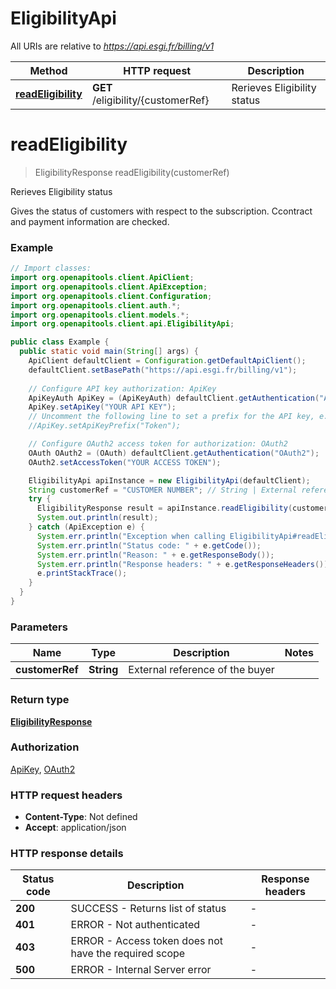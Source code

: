 # EligibilityApi

All URIs are relative to *https://api.esgi.fr/billing/v1*

Method | HTTP request | Description
------------- | ------------- | -------------
[**readEligibility**](EligibilityApi.md#readEligibility) | **GET** /eligibility/{customerRef} | Rerieves Eligibility status


<a name="readEligibility"></a>
# **readEligibility**
> EligibilityResponse readEligibility(customerRef)

Rerieves Eligibility status

Gives the status of customers with respect to the subscription. Ccontract and payment information are checked.

### Example
```java
// Import classes:
import org.openapitools.client.ApiClient;
import org.openapitools.client.ApiException;
import org.openapitools.client.Configuration;
import org.openapitools.client.auth.*;
import org.openapitools.client.models.*;
import org.openapitools.client.api.EligibilityApi;

public class Example {
  public static void main(String[] args) {
    ApiClient defaultClient = Configuration.getDefaultApiClient();
    defaultClient.setBasePath("https://api.esgi.fr/billing/v1");
    
    // Configure API key authorization: ApiKey
    ApiKeyAuth ApiKey = (ApiKeyAuth) defaultClient.getAuthentication("ApiKey");
    ApiKey.setApiKey("YOUR API KEY");
    // Uncomment the following line to set a prefix for the API key, e.g. "Token" (defaults to null)
    //ApiKey.setApiKeyPrefix("Token");

    // Configure OAuth2 access token for authorization: OAuth2
    OAuth OAuth2 = (OAuth) defaultClient.getAuthentication("OAuth2");
    OAuth2.setAccessToken("YOUR ACCESS TOKEN");

    EligibilityApi apiInstance = new EligibilityApi(defaultClient);
    String customerRef = "CUSTOMER NUMBER"; // String | External reference of the buyer
    try {
      EligibilityResponse result = apiInstance.readEligibility(customerRef);
      System.out.println(result);
    } catch (ApiException e) {
      System.err.println("Exception when calling EligibilityApi#readEligibility");
      System.err.println("Status code: " + e.getCode());
      System.err.println("Reason: " + e.getResponseBody());
      System.err.println("Response headers: " + e.getResponseHeaders());
      e.printStackTrace();
    }
  }
}
```

### Parameters

Name | Type | Description  | Notes
------------- | ------------- | ------------- | -------------
 **customerRef** | **String**| External reference of the buyer |

### Return type

[**EligibilityResponse**](EligibilityResponse.md)

### Authorization

[ApiKey](../README.md#ApiKey), [OAuth2](../README.md#OAuth2)

### HTTP request headers

 - **Content-Type**: Not defined
 - **Accept**: application/json

### HTTP response details
| Status code | Description | Response headers |
|-------------|-------------|------------------|
**200** | SUCCESS - Returns list of status |  -  |
**401** | ERROR - Not authenticated |  -  |
**403** | ERROR - Access token does not have the required scope |  -  |
**500** | ERROR - Internal Server error |  -  |

